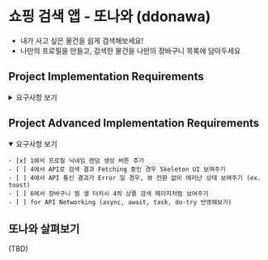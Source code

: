 #  쇼핑 검색 앱 - 또나와 (ddonawa)

- 내가 사고 싶은 물건을 쉽게 검색해보세요!
- 나만의 프로필을 만들고, 검색한 물건을 나만의 장바구니 목록에 담아두세요

## Project Implementation Requirements

<details>
    <summary>요구사항 보기</summary>

    ### 프로젝트 기본 세팅 
    
    - [x] iOS 타겟: `iOS15+ / IPhone Portrait Only`
    - [x] 파일 세팅: Launch Screen을 제외한 모든 파일은 코드베이스의 Swift 파일로 구성
    - [x] API: 네이버 쇼핑 검색 오픈 API
    
    ### 0. 모델링 & 유틸리티 함수 작성
    - [x] User
    - [x] Product
    - [x] for UserDefaults Controller
    - [x] for API mapping
    - [x] for Array
    
    ### 1. 온보딩 페이지 - 프로필 세팅
    
    - 페이지 랜더링 기준
        - [x] 앱이 설치 후 최초로 실행되었을 때
        - [x] 유저 데이터가 조회되지 않을 경우 (온보딩 페이지에서 프로필 생성이 완료되지 않은 경우)
        - [x] 유저 데이터가 삭제된 경우 (설정 페이지에서 유저가 탈퇴한 경우)
        
    - 프로필 이미지
        - [x] 유저가 프로필 이미지를 선택하지 않은 경우 - 12가지 이미지 중 랜덤으로 표시
        - [x] 프로필 이미지 UI 터치 -> 2. 프로필 선택 페이지로 이동 -> 선택 후 다시 이전 페이지로 이동
        
    - 프로필 닉네임
        - [x] 2~10자로 글자 수 제한
        - [x] @, #, $, % 특수 문자 4개 사용 제한
        - [x] 닉네임 검증 -> 기준 미충족시 실시간으로 텍스트 필드 하단에 레이블 노출
            - [x] 조건 충족 : 정말 멋진 닉네임이에요!
            - [x] 글자 수 : 2자 이상 10자 이하의 닉네임으로 설정해주세요.
            - [x] 특수 문자 : 닉네임에 @, #, $, % 는 들어갈 수 없어요.
            - [x] 숫자 : 닉네임에 숫자는 들어갈 수 없어요.
            - [x] 빈 문자 : 멋진 닉네임을 작성해보세요. (추가)
            
    - 페이지 전환
        - [x] 닉네임 기준에 맞는 값이 설정된 경우만 전환 가능
            - [x] 닉네임 기준 미 충족시 버튼 자체를 터치할 수 없도록 설정
        - [x] 프로필 생성 전 이전 페이지로 전환시, 이미지 / 닉네임 모두 초기화 
    
    ### 2. 온보딩 페이지 - 프로필 이미지 설정
    
    - [x] 12가지 프로필 이미지가 컬랙션뷰로 보여짐
    - [x] 유저가 선택한 이미지가 컬랙션 뷰 상단에 노출됨
        - [x] 선택한 이미지의 tint color alpha 조절
    - [x] 이미지 선택 후 이전 1. 프로필 세팅 페이지로 이동
        
    ### 3. 메인 화면
    
    - [x] 페이지 네비게이션 바에 유저 이름 표기 (ex. OOO님의 또나와)
    - [x] 상단에 상품 검색바 노출
        - [x] 검색어 입력 후 검색 버튼 / Return 키 터치시 검색된 상품 노출 페이지로 이동
    
    - [x] 최근 검색어 여부에 따라 페이지 형태 변경
        - [x] 최근 검색어 없는 경우 -> 이미지 노출
        - [x] 최근 검색어 있는 경우 -> 최근 검색어 목록 테이블 뷰로 노출
    
    - 최근 검색어 있는 경우
        - [x] 최근에 검색한 검색어 순서대로 노출
        - [x] 검색어 셀의 X 버튼 터치시, 해당 셀의 검색어만 삭제
        - [x] 전체 삭제 버튼 터치시 전체 검색어 삭제
        - [x] 검색어 셀 터치시, 해당 검색어로 검색된 4. 상품 노출 페이지로 이동
    
    ### 4. 상품 검색 페이지
    
    - [x] 페이지 네비게이션 바에 검색어 표기 (ex. OOO)
    
    - 검색
        - [x] 네이버 쇼핑 검색 API를 활용하여 한 번에 30개씩 + 페이지네이션 처리
        - [x] 정확도순, 날짜순, 가격높은순, 가격낮은순 으로 필터링하는 버튼 구현 + 필터링
        - [x] 검색된 상품 총 갯수 노출 (ex. 0,000개의 OOO 검색!)
    
    - 검색 결과
        - [x] 검색 결과는 컬랙션 뷰로 노출
        - [x] 컬랙션 아이템은 이미지, 쇼핑몰 이름, 상품 이름, 가격으로 반영, 상품 이름은 최대 2줄까지 노출
        - [x] 컬랙션 아이템 이미지 위에 '장바구니 찜' 버튼 반영
            - [x] 장바구니 찜 버튼(이미지) 터치시 해당 데이터 유저 모델에 저장
            - [x] 장바구니 찜 저장 내역이 이후에도 계속 확인되어야 함 (productId 기반으로 저장)
        - [x] 컬랙션 아이템 터치 -> 5. 상품 상세 페이지 전환
    
    ### 5. 상품 상세 페이지
    
    - [x] 페이지 네비게이션 바에 선택된 상품명 반영
    - [x] 페이지 네비게이션 우측에 장바구니 찜 버튼 반영 (상품별 버튼 토글 상태 반영)
    
    ### 6. 유저 설정 페이지
    
    - [x] 프로필 이미지, 닉네임, 가입 날짜 반영된 프로필 정보 뷰 반영
        - [x] 해당 뷰 터치시 7. 프로필 정보 수정 페이지로 전환
    
    - 유저 설정 테이블 뷰
        - [x] 장바구니 찜 갯수 노출
        - [x] 자주 묻는 질문, 1:1 문의, 알림 설정 셀 - 터치해도 이벤트 없음
        - [x] 탈퇴하기 
            - [x] 해당 셀 터치시 Alert Action (확인, 취소)
            - [x] 확인 - 데이터 삭제 후 온보딩 페이지로 이동
            - [x] 취소 - 6. 유저 설정 페이지 유지
    
    ### 7. 프로필 정보 수정 페이지
    
    - [x] 1, 2의 프로필 세팅 페이지를 프로필 수정 페이지로 재활용 필요
    - [x] 페이지 네비게이션 바 우측에 '저장' 버튼 반영 -> 터치 시 정보 저장 후 6. 유저 설정 페이지로 이동
    - 기타 다른 기능은 모두 1, 2의 프로필 세팅 페이지와 동일

</details>

## Project Advanced Implementation Requirements

<details open>
    <summary>요구사항 보기</summary>
    
    - [x] 1에서 프로필 닉네임 랜덤 생성 버튼 추가
    - [ ] 4에서 API로 검색 결과 Fetching 중인 경우 Skeleton UI 보여주기
    - [ ] 4에서 API 통신 결과가 Error 일 경우, 뷰 전환 없이 에러난 상태 보여주기 (ex. toast)
    - [ ] 6에서 장바구니 찜 셀 터치시 4의 상품 검색 페이지처럼 보여주기 
    - [ ] for API Networking (async, await, task, do-try 반영해보기)
    
</details>


## 또나와 살펴보기

(TBD)
